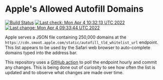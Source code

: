 # Apple's Allowed Autofill Domains

[![Build Status](https://img.shields.io/github/workflow/status/b0o/apple-autofill-domains/update)](https://github.com/b0o/apple-autofill-domains/actions/workflows/update.yaml)
[![Last check: Mon Apr  4 10:32:13 UTC 2022](https://img.shields.io/date/1649068333?label=last%20check)](https://github.com/b0o/apple-autofill-domains/actions/runs/2089264759)
[![Last change: Mon Apr  4 09:33:44 UTC 2022](https://img.shields.io/date/1649064824?color=orange&label=last%20change)](https://github.com/b0o/apple-autofill-domains/commit/3788452)

Apple serves a JSON file containing 250,000 domains at the `https://cdn.smoot.apple.com/static/autofill_tld_whitelist_url` endpoint. This list appears to be used by the Safari web browser to auto-complete domains typed into the address bar.

This repository uses a [GitHub action](https://github.com/b0o/apple-autofill-domains/actions/workflows/update.yaml) to poll the endpoint hourly and commit any changes. This is being done out of curiosity to see how often the list is updated and to observe what changes are made over time.
